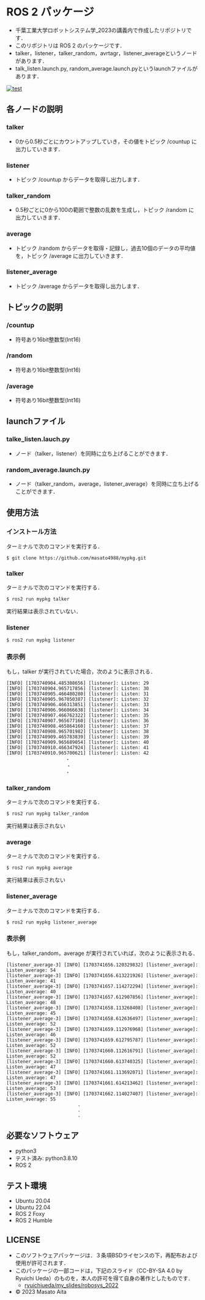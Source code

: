 # ROS 2 パッケージ
* 千葉工業大学ロボットシステム学_2023の講義内で作成したリポジトリです．
* このリポジトリは ROS 2 のパッケージです．
* talker，listener，talker_random，avrtagr，listener_averageというノードがあります．
* talk_listen.launch.py, random_average.launch.pyというlaunchファイルがあります．



[![test](https://github.com/masato4988/mypkg/actions/workflows/test.yml/badge.svg)](https://github.com/masato4988/mypkg/actions/workflows/test.yml)

## 各ノードの説明
### talker
* 0から0.5秒ごとにカウントアップしていき，その値をトピック /countup に出力していきます．
### listener
* トピック /countup からデータを取得し出力します．
### talker_random
* 0.5秒ごとに0から100の範囲で整数の乱数を生成し，トピック /random に出力していきます．
### average
* トピック /random からデータを取得・記録し，過去10個のデータの平均値を，トピック /average に出力していきます．
### listener_average
* トピック /average からデータを取得し出力します．

## トピックの説明
### /countup
* 符号あり16bit整数型(Int16)
### /random
* 符号あり16bit整数型(Int16)
### /average
* 符号あり16bit整数型(Int16)

## launchファイル
### talke_listen.lauch.py
* ノード（talker，listener）を同時に立ち上げることができます．
### random_average.launch.py
* ノード（talker_random，average，listener_average）を同時に立ち上げることができます．

## 使用方法
### インストール方法
ターミナルで次のコマンドを実行する．
```
$ git clone https://github.com/masato4988/mypkg.git
```
### talker
ターミナルで次のコマンドを実行する．
```
$ ros2 run mypkg talker
```
実行結果は表示されていない．
### listener
```
$ ros2 run mypkg listener
```
### 表示例
もし，talker が実行されていた場合，次のように表示される．
```
[INFO] [1703740904.485308656] [listener]: Listen: 29
[INFO] [1703740904.965717856] [listener]: Listen: 30
[INFO] [1703740905.466480280] [listener]: Listen: 31
[INFO] [1703740905.967050387] [listener]: Listen: 32
[INFO] [1703740906.466313851] [listener]: Listen: 33
[INFO] [1703740906.966066638] [listener]: Listen: 34
[INFO] [1703740907.466762322] [listener]: Listen: 35
[INFO] [1703740907.965677160] [listener]: Listen: 36
[INFO] [1703740908.465864160] [listener]: Listen: 37
[INFO] [1703740908.965701982] [listener]: Listen: 38
[INFO] [1703740909.465783839] [listener]: Listen: 39
[INFO] [1703740909.965689054] [listener]: Listen: 40
[INFO] [1703740910.466347924] [listener]: Listen: 41
[INFO] [1703740910.965700621] [listener]: Listen: 42
　　　　　　　　　　　　　・
　　　　　　　　　　　　  ・
　　　　　　　　　　　　　・
```
### talker_random
ターミナルで次のコマンドを実行する．
```
$ ros2 run mypkg talker_random
```
実行結果は表示されない

### average
ターミナルで次のコマンドを実行する．
```
$ ros2 run mypkg average
```
実行結果は表示されない

### listener_average
ターミナルで次のコマンドを実行する．
```
$ ros2 run mypkg listener_average
```
### 表示例
もし，talker_random，average が実行されていれば，次のように表示される．
```
[listener_average-3] [INFO] [1703741656.120329832] [listener_average]: Listen_average: 54
[listener_average-3] [INFO] [1703741656.613221926] [listener_average]: Listen_average: 41
[listener_average-3] [INFO] [1703741657.114272294] [listener_average]: Listen_average: 40
[listener_average-3] [INFO] [1703741657.612907856] [listener_average]: Listen_average: 48
[listener_average-3] [INFO] [1703741658.113268408] [listener_average]: Listen_average: 45
[listener_average-3] [INFO] [1703741658.612636497] [listener_average]: Listen_average: 52
[listener_average-3] [INFO] [1703741659.112976968] [listener_average]: Listen_average: 46
[listener_average-3] [INFO] [1703741659.612795787] [listener_average]: Listen_average: 52
[listener_average-3] [INFO] [1703741660.112616791] [listener_average]: Listen_average: 52
[listener_average-3] [INFO] [1703741660.613740325] [listener_average]: Listen_average: 47
[listener_average-3] [INFO] [1703741661.113692071] [listener_average]: Listen_average: 47
[listener_average-3] [INFO] [1703741661.614213462] [listener_average]: Listen_average: 53
[listener_average-3] [INFO] [1703741662.114027407] [listener_average]: Listen_average: 55
                          .
                          .
                          .
```


## 必要なソフトウェア
* python3
 * テスト済み: python3.8.10
* ROS 2

## テスト環境
* Ubuntu 20.04
* Ubuntu 22.04
* ROS 2 Foxy
* ROS 2 Humble

## LICENSE
* このソフトウェアパッケージは．３条項BSDライセンスの下，再配布および使用が許可されます．
* このパッケージの一部コードは，下記のスライド（CC-BY-SA 4.0 by Ryuichi Ueda）のものを，本人の許可を得て自身の著作としたものです．
  * [ryuichiueda/my_slides/robosys_2022](https://github.com/ryuichiueda/my_slides/tree/master/robosys_2022)
* © 2023 Masato Aita
